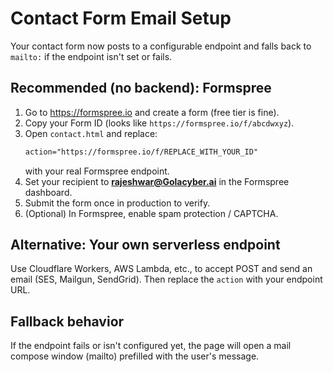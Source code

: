 
# Contact Form Email Setup

Your contact form now posts to a configurable endpoint and falls back to `mailto:` if the endpoint isn't set or fails.

## Recommended (no backend): Formspree
1) Go to https://formspree.io and create a form (free tier is fine).
2) Copy your Form ID (looks like `https://formspree.io/f/abcdwxyz`).
3) Open `contact.html` and replace:
   ```html
   action="https://formspree.io/f/REPLACE_WITH_YOUR_ID"
   ```
   with your real Formspree endpoint.
4) Set your recipient to **rajeshwar@Golacyber.ai** in the Formspree dashboard.
5) Submit the form once in production to verify.
6) (Optional) In Formspree, enable spam protection / CAPTCHA.

## Alternative: Your own serverless endpoint
Use Cloudflare Workers, AWS Lambda, etc., to accept POST and send an email (SES, Mailgun, SendGrid). Then replace the `action` with your endpoint URL.

## Fallback behavior
If the endpoint fails or isn't configured yet, the page will open a mail compose window (mailto) prefilled with the user's message.

